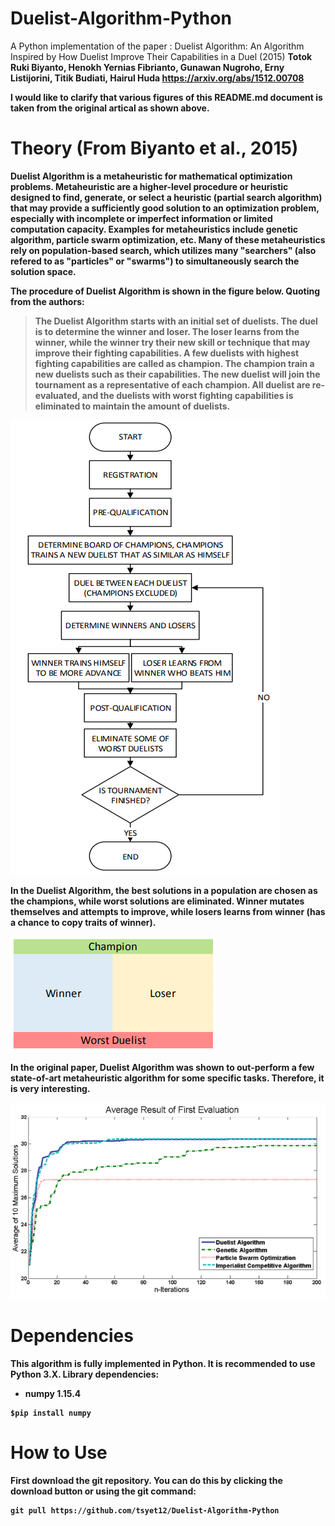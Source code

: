 # Duelist-Algorithm-Python
A Python implementation of the paper : 
Duelist Algorithm: An Algorithm Inspired by How Duelist Improve Their Capabilities in a Duel (2015) <b>
Totok Ruki Biyanto, Henokh Yernias Fibrianto, Gunawan Nugroho, Erny Listijorini, Titik Budiati, Hairul Huda <b>
https://arxiv.org/abs/1512.00708

I would like to clarify that various figures of this README.md document is taken from the original artical as shown above.


# Theory (From Biyanto et al., 2015)
Duelist Algorithm is a metaheuristic for mathematical optimization problems. Metaheuristic are a higher-level procedure or heuristic designed to find, generate, or select a heuristic (partial search algorithm) that may provide a sufficiently good solution to an optimization problem, especially with incomplete or imperfect information or limited computation capacity. Examples for metaheuristics include genetic algorithm, particle swarm optimization, etc. Many of these metaheuristics rely on population-based search, which utilizes many "searchers" (also refered to as "particles" or "swarms") to simultaneously search the solution space.

The procedure of Duelist Algorithm is shown in the figure below. Quoting from the authors:
>The Duelist Algorithm starts with an initial set of duelists. The duel is to determine the winner and loser. The loser learns from the winner, while the winner try their new skill or technique that may improve their fighting capabilities. A few duelists with highest fighting capabilities are called as champion. The champion train a new duelists such as their capabilities. The new duelist will join the tournament as a representative of each champion. All duelist are re-evaluated, and the duelists with worst fighting capabilities is eliminated to maintain the amount of duelists. 

![flowchart](images/flowchart.PNG)

In the Duelist Algorithm, the best solutions in a population are chosen as the champions, while worst solutions are eliminated. Winner mutates themselves and attempts to improve, while losers learns from winner (has a chance to copy traits of winner).

![champion selection and elimination](images/cham.PNG)

In the original paper, Duelist Algorithm was shown to out-perform a few state-of-art metaheuristic algorithm for some specific tasks. Therefore, it is very interesting.

![performance](images/performance.PNG)

# Dependencies
This algorithm is fully implemented in Python. It is recommended to use Python 3.X. Library dependencies: <b>
- numpy 1.15.4
```
$pip install numpy
```

<b>

# How to Use
First download the git repository. You can do this by clicking the download button or using the git command:
```
git pull https://github.com/tsyet12/Duelist-Algorithm-Python
```
<b>

